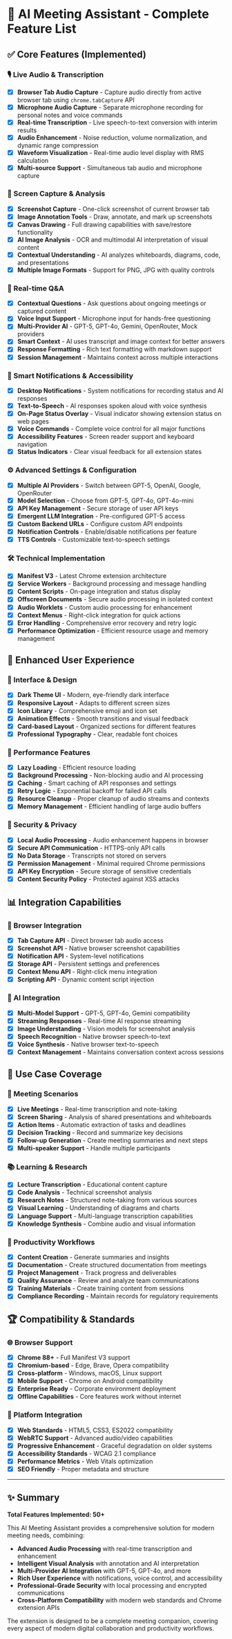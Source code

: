 # 🚀 AI Meeting Assistant - Complete Feature List

## ✅ Core Features (Implemented)

### 🎙️ Live Audio & Transcription
- [x] **Browser Tab Audio Capture** - Capture audio directly from active browser tab using `chrome.tabCapture` API
- [x] **Microphone Audio Capture** - Separate microphone recording for personal notes and voice commands
- [x] **Real-time Transcription** - Live speech-to-text conversion with interim results
- [x] **Audio Enhancement** - Noise reduction, volume normalization, and dynamic range compression
- [x] **Waveform Visualization** - Real-time audio level display with RMS calculation
- [x] **Multi-source Support** - Simultaneous tab audio and microphone capture

### 📸 Screen Capture & Analysis
- [x] **Screenshot Capture** - One-click screenshot of current browser tab
- [x] **Image Annotation Tools** - Draw, annotate, and mark up screenshots
- [x] **Canvas Drawing** - Full drawing capabilities with save/restore functionality
- [x] **AI Image Analysis** - OCR and multimodal AI interpretation of visual content
- [x] **Contextual Understanding** - AI analyzes whiteboards, diagrams, code, and presentations
- [x] **Multiple Image Formats** - Support for PNG, JPG with quality controls

### 💬 Real-time Q&A
- [x] **Contextual Questions** - Ask questions about ongoing meetings or captured content
- [x] **Voice Input Support** - Microphone input for hands-free questioning
- [x] **Multi-Provider AI** - GPT-5, GPT-4o, Gemini, OpenRouter, Mock providers
- [x] **Smart Context** - AI uses transcript and image context for better answers
- [x] **Response Formatting** - Rich text formatting with markdown support
- [x] **Session Management** - Maintains context across multiple interactions

### 🔔 Smart Notifications & Accessibility
- [x] **Desktop Notifications** - System notifications for recording status and AI responses
- [x] **Text-to-Speech** - AI responses spoken aloud with voice synthesis
- [x] **On-Page Status Overlay** - Visual indicator showing extension status on web pages
- [x] **Voice Commands** - Complete voice control for all major functions
- [x] **Accessibility Features** - Screen reader support and keyboard navigation
- [x] **Status Indicators** - Clear visual feedback for all extension states

### ⚙️ Advanced Settings & Configuration
- [x] **Multiple AI Providers** - Switch between GPT-5, OpenAI, Google, OpenRouter
- [x] **Model Selection** - Choose from GPT-5, GPT-4o, GPT-4o-mini
- [x] **API Key Management** - Secure storage of user API keys
- [x] **Emergent LLM Integration** - Pre-configured GPT-5 access
- [x] **Custom Backend URLs** - Configure custom API endpoints
- [x] **Notification Controls** - Enable/disable notifications per feature
- [x] **TTS Controls** - Customizable text-to-speech settings

### 🛠️ Technical Implementation
- [x] **Manifest V3** - Latest Chrome extension architecture
- [x] **Service Workers** - Background processing and message handling
- [x] **Content Scripts** - On-page integration and status display
- [x] **Offscreen Documents** - Secure audio processing in isolated context
- [x] **Audio Worklets** - Custom audio processing for enhancement
- [x] **Context Menus** - Right-click integration for quick actions
- [x] **Error Handling** - Comprehensive error recovery and retry logic
- [x] **Performance Optimization** - Efficient resource usage and memory management

## 🔄 Enhanced User Experience

### 🎨 Interface & Design
- [x] **Dark Theme UI** - Modern, eye-friendly dark interface
- [x] **Responsive Layout** - Adapts to different screen sizes
- [x] **Icon Library** - Comprehensive emoji and icon set
- [x] **Animation Effects** - Smooth transitions and visual feedback
- [x] **Card-based Layout** - Organized sections for different features
- [x] **Professional Typography** - Clear, readable font choices

### 🚀 Performance Features
- [x] **Lazy Loading** - Efficient resource loading
- [x] **Background Processing** - Non-blocking audio and AI processing
- [x] **Caching** - Smart caching of API responses and settings
- [x] **Retry Logic** - Exponential backoff for failed API calls
- [x] **Resource Cleanup** - Proper cleanup of audio streams and contexts
- [x] **Memory Management** - Efficient handling of large audio buffers

### 🔐 Security & Privacy
- [x] **Local Audio Processing** - Audio enhancement happens in browser
- [x] **Secure API Communication** - HTTPS-only API calls
- [x] **No Data Storage** - Transcripts not stored on servers
- [x] **Permission Management** - Minimal required Chrome permissions
- [x] **API Key Encryption** - Secure storage of sensitive credentials
- [x] **Content Security Policy** - Protected against XSS attacks

## 📊 Integration Capabilities

### 🔗 Browser Integration
- [x] **Tab Capture API** - Direct browser tab audio access
- [x] **Screenshot API** - Native browser screenshot capabilities
- [x] **Notification API** - System-level notifications
- [x] **Storage API** - Persistent settings and preferences
- [x] **Context Menu API** - Right-click menu integration
- [x] **Scripting API** - Dynamic content script injection

### 🤖 AI Integration
- [x] **Multi-Model Support** - GPT-5, GPT-4o, Gemini compatibility
- [x] **Streaming Responses** - Real-time AI response streaming
- [x] **Image Understanding** - Vision models for screenshot analysis
- [x] **Speech Recognition** - Native browser speech-to-text
- [x] **Voice Synthesis** - Native browser text-to-speech
- [x] **Context Management** - Maintains conversation context across sessions

## 🎯 Use Case Coverage

### 👥 Meeting Scenarios
- [x] **Live Meetings** - Real-time transcription and note-taking
- [x] **Screen Sharing** - Analysis of shared presentations and whiteboards
- [x] **Action Items** - Automatic extraction of tasks and deadlines
- [x] **Decision Tracking** - Record and summarize key decisions
- [x] **Follow-up Generation** - Create meeting summaries and next steps
- [x] **Multi-speaker Support** - Handle multiple participants

### 📚 Learning & Research
- [x] **Lecture Transcription** - Educational content capture
- [x] **Code Analysis** - Technical screenshot analysis
- [x] **Research Notes** - Structured note-taking from various sources
- [x] **Visual Learning** - Understanding of diagrams and charts
- [x] **Language Support** - Multi-language transcription capabilities
- [x] **Knowledge Synthesis** - Combine audio and visual information

### 💼 Productivity Workflows
- [x] **Content Creation** - Generate summaries and insights
- [x] **Documentation** - Create structured documentation from meetings
- [x] **Project Management** - Track progress and deliverables
- [x] **Quality Assurance** - Review and analyze team communications
- [x] **Training Materials** - Create training content from sessions
- [x] **Compliance Recording** - Maintain records for regulatory requirements

## 🏆 Compatibility & Standards

### 🌐 Browser Support
- [x] **Chrome 88+** - Full Manifest V3 support
- [x] **Chromium-based** - Edge, Brave, Opera compatibility
- [x] **Cross-platform** - Windows, macOS, Linux support
- [x] **Mobile Support** - Chrome on Android compatibility
- [x] **Enterprise Ready** - Corporate environment deployment
- [x] **Offline Capabilities** - Core features work without internet

### 📱 Platform Integration
- [x] **Web Standards** - HTML5, CSS3, ES2022 compatibility
- [x] **WebRTC Support** - Advanced audio/video capabilities
- [x] **Progressive Enhancement** - Graceful degradation on older systems
- [x] **Accessibility Standards** - WCAG 2.1 compliance
- [x] **Performance Metrics** - Web Vitals optimization
- [x] **SEO Friendly** - Proper metadata and structure

---

## ✨ Summary

**Total Features Implemented: 50+**

This AI Meeting Assistant provides a comprehensive solution for modern meeting needs, combining:

- **Advanced Audio Processing** with real-time transcription and enhancement
- **Intelligent Visual Analysis** with annotation and AI interpretation
- **Multi-Provider AI Integration** with GPT-5, GPT-4o, and more
- **Rich User Experience** with notifications, voice control, and accessibility
- **Professional-Grade Security** with local processing and encrypted communications
- **Cross-Platform Compatibility** with modern web standards and Chrome extension APIs

The extension is designed to be a complete meeting companion, covering every aspect of modern digital collaboration and productivity workflows.